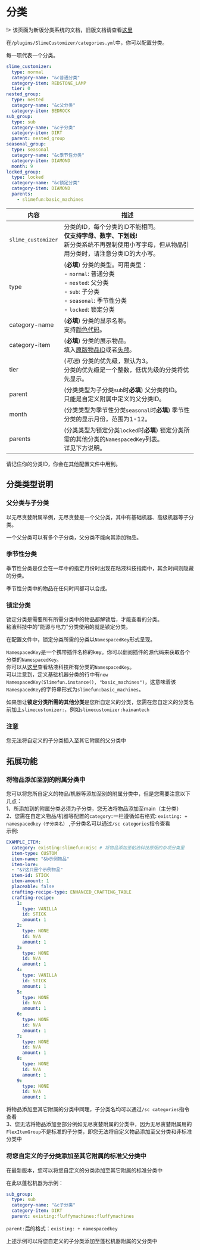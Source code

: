 # 分类

!> 该页面为新版分类系统的文档，旧版文档请查看[这里](./Categories-legacy)

在`/plugins/SlimeCustomizer/categories.yml`中，你可以配置分类。

每一项代表一个分类。

```yaml
slime_customizer:
  type: normal
  category-name: "&c普通分类"
  category-item: REDSTONE_LAMP
  tier: 0
nested_group:
  type: nested
  category-name: "&c父分类"
  category-item: BEDROCK
sub_group:
  type: sub
  category-name: "&c子分类"
  category-item: DIRT
  parent: nested_group
seasonal_group:
  type: seasonal
  category-name: "&c季节性分类"
  category-item: DIAMOND
  month: 9
locked_group:
  type: locked
  category-name: "&c锁定分类"
  category-item: DIAMOND
  parents:
    - slimefun:basic_machines
```

| 内容 | 描述 |
| -------- | -------- |
| `slime_customizer` | 分类的ID，每个分类的ID不能相同。<br>**仅支持字母、数字、下划线!**<br>新分类系统不再强制使用小写字母，但从物品引用分类时，请注意分类ID的大小写。 |
| type | (**必填**) 分类的类型。可用类型：<br>- `normal`: 普通分类<br>- `nested`: 父分类<br>- `sub`: 子分类<br>- `seasonal`: 季节性分类<br>- `locked`: 锁定分类 |
| category-name | (**必填**) 分类的显示名称。<br>支持[颜色代码](./Color-codes)。 |
| category-item | (**必填**) 分类的展示物品。<br>填入[原版物品ID](https://hub.spigotmc.org/javadocs/spigot/org/bukkit/Material.html)或者[头颅](./Skull-Items)。 |
| tier | (*可选*) 分类的优先级，默认为3。<br>分类的优先级是一个整数，低优先级的分类将优先显示。 |
| parent | (分类类型为子分类`sub`时**必填**) 父分类的ID。<br>只能是自定义附属中定义的父分类ID。 |
| month | (分类类型为季节性分类`seasonal`时**必填**) 季节性分类的显示月份，范围为1-12。 |
| parents | (分类类型为锁定分类`locked`时**必填**) 锁定分类所需的其他分类的`NamespacedKey`列表。<br>详见下方说明。 |

请记住你的分类ID，你会在其他配置文件中用到。

## 分类类型说明

### 父分类与子分类

以无尽贪婪附属举例，无尽贪婪是一个父分类，其中有基础机器、高级机器等子分类。

一个父分类可以有多个子分类，父分类不能向其添加物品。

### 季节性分类

季节性分类是仅会在一年中的指定月份时出现在粘液科技指南中，其余时间则隐藏的分类。

季节性分类中的物品在任何时间都可以合成。

### 锁定分类

锁定分类是需要所有所需分类中的物品都解锁后，才能查看的分类。  
粘液科技中的"能源与电力"分类使用的就是锁定分类。

在配置文件中，锁定分类所需的分类以`NamespacedKey`形式呈现。

`NamespacedKey`是一个携带插件名称的key。你可以翻阅插件的源代码来获取各个分类的`NamespacedKey`。  
你可以从[这里](https://github.com/StarWishsama/Slimefun4/blob/master/src/main/java/io/github/thebusybiscuit/slimefun4/implementation/setup/DefaultItemGroups.java)查看粘液科技所有分类的`NamespacedKey`。  
可以注意到，定义基础机器分类的行中有`new NamespacedKey(Slimefun.instance(), "basic_machines")`，这意味着该`NamespacedKey`的字符串形式为`slimefun:basic_machines`。

如果想让**锁定分类所需的其他分类**是您所自定义的分类，您需在您自定义的分类名前加上`slimecustomizer:`，例如`slimecustomizer:haimantech`

### 注意

您无法将自定义的子分类插入至其它附属的父分类中

## 拓展功能

### 将物品添加至别的附属分类中

您可以将您所自定义的物品/机器等添加至别的附属分类中，但是您需要注意以下几点：  
1、所添加到的附属分类必须为子分类，您无法将物品添加至main（主分类）  
2、您需在自定义物品/机器等配置的`category:`一栏遵循如右格式:  `existing: + namespacedkey（子分类名）` ,子分类名可以通过`/sc categories`指令查看  
示例:

```yaml
EXAMPLE_ITEM:
  category: existing:slimefun:misc # 将物品添加至粘液科技原版的杂项分类里
  item-type: CUSTOM
  item-name: "&b示例物品"
  item-lore:
  - "&7这只是个示例物品"
  item-id: STICK
  item-amount: 1
  placeable: false
  crafting-recipe-type: ENHANCED_CRAFTING_TABLE
  crafting-recipe:
    1:
      type: VANILLA
      id: STICK
      amount: 1
    2:
      type: NONE
      id: N/A
      amount: 1
    3:
      type: NONE
      id: N/A
      amount: 1
    4:
      type: VANILLA
      id: STICK
      amount: 1
    5:
      type: NONE
      id: N/A
      amount: 1
    6:
      type: NONE
      id: N/A
      amount: 1
    7:
      type: NONE
      id: N/A
      amount: 1
    8:
      type: NONE
      id: N/A
      amount: 1
    9:
      type: NONE
      id: N/A
      amount: 1
```
将物品添加至其它附属的分类中同理，子分类名均可以通过`/sc categories`指令查看  
3、您无法将物品添加至部分例如无尽贪婪附属的分类中，因为无尽贪婪附属用的`FlexItemGroup`不是标准的子分类，即您无法将自定义物品添加至父分类和非标准分类中

### 将您自定义的子分类添加至其它附属的标准父分类中

在最新版本，您可以将您自定义的分类添加至其它附属的标准分类中

在此以蓬松机器为示例：

```yaml
sub_group:
  type: sub
  category-name: "&c子分类"
  category-item: DIRT
  parent: existing:fluffymachines:fluffymachines
```

`parent:`后的格式：`existing: + namespacedkey`

上述示例可以将您自定义的子分类添加至蓬松机器附属的父分类中
